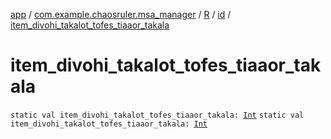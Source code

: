[app](../../../index.md) / [com.example.chaosruler.msa_manager](../../index.md) / [R](../index.md) / [id](index.md) / [item_divohi_takalot_tofes_tiaaor_takala](.)

# item_divohi_takalot_tofes_tiaaor_takala

`static val item_divohi_takalot_tofes_tiaaor_takala: `[`Int`](https://kotlinlang.org/api/latest/jvm/stdlib/kotlin/-int/index.html)
`static val item_divohi_takalot_tofes_tiaaor_takala: `[`Int`](https://kotlinlang.org/api/latest/jvm/stdlib/kotlin/-int/index.html)